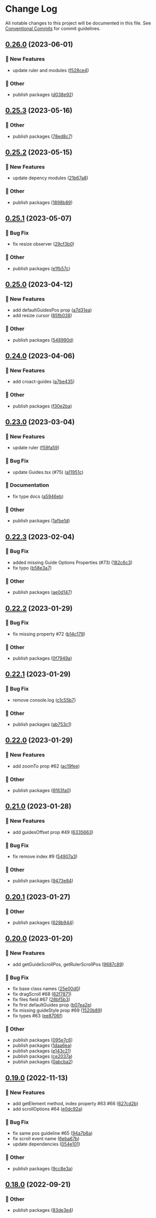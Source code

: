 # Change Log

All notable changes to this project will be documented in this file.
See [Conventional Commits](https://conventionalcommits.org) for commit guidelines.

## [0.26.0](https://github.com/daybrush/guides/blob/master/packages/react-guides/compare/@scena/react-guides@0.25.3...@scena/react-guides@0.26.0) (2023-06-01)


### :rocket: New Features

* update ruler and modules ([f528ce4](https://github.com/daybrush/guides/blob/master/packages/react-guides/commit/f528ce4c7ef6dd554112a7b86a0f7449d7cd230f))


### :mega: Other

* publish packages ([d038e92](https://github.com/daybrush/guides/blob/master/packages/react-guides/commit/d038e92046e55f0f65f4ddde24f12ed117fd64e2))



## [0.25.3](https://github.com/daybrush/guides/blob/master/packages/react-guides/compare/@scena/react-guides@0.25.2...@scena/react-guides@0.25.3) (2023-05-16)


### :mega: Other

* publish packages ([78ed8c7](https://github.com/daybrush/guides/blob/master/packages/react-guides/commit/78ed8c708759927cabeb53b8c607fc6f54324371))



## [0.25.2](https://github.com/daybrush/guides/blob/master/packages/react-guides/compare/@scena/react-guides@0.25.1...@scena/react-guides@0.25.2) (2023-05-15)


### :rocket: New Features

* update depency modules ([21b67a8](https://github.com/daybrush/guides/blob/master/packages/react-guides/commit/21b67a80dfd61183e175d9ac6c64502c092aba74))


### :mega: Other

* publish packages ([1898b89](https://github.com/daybrush/guides/blob/master/packages/react-guides/commit/1898b895d5c812a5fd77d99a5928f7e420152772))



## [0.25.1](https://github.com/daybrush/guides/blob/master/packages/react-guides/compare/@scena/react-guides@0.25.0...@scena/react-guides@0.25.1) (2023-05-07)


### :bug: Bug Fix

* fix resize observer ([29cf3b0](https://github.com/daybrush/guides/blob/master/packages/react-guides/commit/29cf3b076abf7095fd22c65f6a2baf9ac70287cb))


### :mega: Other

* publish packages ([e1fb57c](https://github.com/daybrush/guides/blob/master/packages/react-guides/commit/e1fb57c59a4a8e6b3e55ffb68cfea64760270288))



## [0.25.0](https://github.com/daybrush/guides/blob/master/packages/react-guides/compare/@scena/react-guides@0.24.0...@scena/react-guides@0.25.0) (2023-04-12)


### :rocket: New Features

* add defaultGuidesPos prop ([a7d31ea](https://github.com/daybrush/guides/blob/master/packages/react-guides/commit/a7d31eacc9ecc429fc0aa3cf6e909eb02047acba))
* add resize cursor ([85fb038](https://github.com/daybrush/guides/blob/master/packages/react-guides/commit/85fb038c910e9c6c6f7432ad64acf54eaac1d0eb))


### :mega: Other

* publish packages ([548990d](https://github.com/daybrush/guides/blob/master/packages/react-guides/commit/548990d8577ffe565b8605f74edd9eb5a6519deb))



## [0.24.0](https://github.com/daybrush/guides/blob/master/packages/react-guides/compare/@scena/react-guides@0.23.0...@scena/react-guides@0.24.0) (2023-04-06)


### :rocket: New Features

* add croact-guides ([a7be435](https://github.com/daybrush/guides/blob/master/packages/react-guides/commit/a7be435704e24b6d80af80e069a6cc4047d645bc))


### :mega: Other

* publish packages ([f30e2ba](https://github.com/daybrush/guides/blob/master/packages/react-guides/commit/f30e2bad78e1bc02307c8dde8cb1b69ecccdf116))



## [0.23.0](https://github.com/daybrush/guides/blob/master/packages/react-guides/compare/@scena/react-guides@0.22.3...@scena/react-guides@0.23.0) (2023-03-04)


### :rocket: New Features

* update ruler ([f59fa59](https://github.com/daybrush/guides/blob/master/packages/react-guides/commit/f59fa5988f3c4dd96925677ca787e4fb55b150f1))


### :bug: Bug Fix

* update Guides.tsx (#75) ([a11951c](https://github.com/daybrush/guides/blob/master/packages/react-guides/commit/a11951c622818d2d80aa47d45dae9fc4379fc2c2))


### :memo: Documentation

* fix type docs ([a5946eb](https://github.com/daybrush/guides/blob/master/packages/react-guides/commit/a5946eb64d86079fb5f17810f9f511bc78802e1c))


### :mega: Other

* publish packages ([1afbe1d](https://github.com/daybrush/guides/blob/master/packages/react-guides/commit/1afbe1d193cf2457dc9f3296b73d38b5859c0ee0))



## [0.22.3](https://github.com/daybrush/guides/blob/master/packages/react-guides/compare/@scena/react-guides@0.22.2...@scena/react-guides@0.22.3) (2023-02-04)


### :bug: Bug Fix

* added missing Guide Options Properties (#73) ([182c6c3](https://github.com/daybrush/guides/blob/master/packages/react-guides/commit/182c6c39f5bf1bba19486b84f7db1f1327fc989d))
* fix typo ([b58e3a7](https://github.com/daybrush/guides/blob/master/packages/react-guides/commit/b58e3a7c7adab44e7a9228f1dfe783996182c1e6))


### :mega: Other

* publish packages ([ae0d147](https://github.com/daybrush/guides/blob/master/packages/react-guides/commit/ae0d14738d83b4f5352463b69f89efe7cc111baf))



## [0.22.2](https://github.com/daybrush/guides/blob/master/packages/react-guides/compare/@scena/react-guides@0.22.1...@scena/react-guides@0.22.2) (2023-01-29)


### :bug: Bug Fix

* fix missing property #72 ([b14c179](https://github.com/daybrush/guides/blob/master/packages/react-guides/commit/b14c17987e9305fb9cc8d5d59318179f00d33693))


### :mega: Other

* publish packages ([0f7949a](https://github.com/daybrush/guides/blob/master/packages/react-guides/commit/0f7949a9954e2093d6a599dc545f988ed624d41f))



## [0.22.1](https://github.com/daybrush/guides/blob/master/packages/react-guides/compare/@scena/react-guides@0.22.0...@scena/react-guides@0.22.1) (2023-01-29)


### :bug: Bug Fix

* remove console.log ([c1c55b7](https://github.com/daybrush/guides/blob/master/packages/react-guides/commit/c1c55b7965edb34a1ad83f9b03886ba5a52a4c92))


### :mega: Other

* publish packages ([ab753c1](https://github.com/daybrush/guides/blob/master/packages/react-guides/commit/ab753c1c820463c1c0b7805d428c803c5eacc1e3))



## [0.22.0](https://github.com/daybrush/guides/blob/master/packages/react-guides/compare/@scena/react-guides@0.21.0...@scena/react-guides@0.22.0) (2023-01-29)


### :rocket: New Features

* add zoomTo prop #62 ([ac19fee](https://github.com/daybrush/guides/blob/master/packages/react-guides/commit/ac19fee790aee7a984beec551e1873dba8ef4d9f))


### :mega: Other

* publish packages ([6f83fa0](https://github.com/daybrush/guides/blob/master/packages/react-guides/commit/6f83fa0c75f494aa79fff98f4a57f86ab295b67d))



## [0.21.0](https://github.com/daybrush/guides/blob/master/packages/react-guides/compare/@scena/react-guides@0.20.1...@scena/react-guides@0.21.0) (2023-01-28)


### :rocket: New Features

* add guidesOffset prop #49 ([6335663](https://github.com/daybrush/guides/blob/master/packages/react-guides/commit/6335663a713bf0d9e312757e9e082f62d79cd9e7))


### :bug: Bug Fix

* fix remove index #9 ([54907a3](https://github.com/daybrush/guides/blob/master/packages/react-guides/commit/54907a38e036973c2dbe07266bfc3bdf633676c6))


### :mega: Other

* publish packages ([9473e84](https://github.com/daybrush/guides/blob/master/packages/react-guides/commit/9473e8464fbd4c374ac6251ff995586afd163719))



## [0.20.1](https://github.com/daybrush/guides/blob/master/packages/react-guides/compare/@scena/react-guides@0.20.0...@scena/react-guides@0.20.1) (2023-01-27)


### :mega: Other

* publish packages ([628b944](https://github.com/daybrush/guides/blob/master/packages/react-guides/commit/628b9444bb9e6f5546c7a5edd55a090126f52dd5))



## [0.20.0](https://github.com/daybrush/guides/blob/master/packages/react-guides/compare/@scena/react-guides@0.19.0...@scena/react-guides@0.20.0) (2023-01-20)


### :rocket: New Features

* add getGuideScrollPos, getRulerScrollPos ([9687c89](https://github.com/daybrush/guides/blob/master/packages/react-guides/commit/9687c89598ab9136c6d26cb06ebba2ca45dc26ae))


### :bug: Bug Fix

* fix base class names ([25e00d0](https://github.com/daybrush/guides/blob/master/packages/react-guides/commit/25e00d08a9e1410134ba6b352ae722af57f5ff38))
* fix dragScroll #68 ([62f7871](https://github.com/daybrush/guides/blob/master/packages/react-guides/commit/62f787157fff4a3ea95c2a840fcb94a6f03ad6bb))
* fix files field #67 ([28bf5b3](https://github.com/daybrush/guides/blob/master/packages/react-guides/commit/28bf5b3bd97cebd94eaf2195f0e99750f14e7ecb))
* fix first defaultGuides prop ([b07ea2e](https://github.com/daybrush/guides/blob/master/packages/react-guides/commit/b07ea2ee9a2f5485a2468323a1e23cfda788163b))
* fix missing guideStyle prop #69 ([1520b89](https://github.com/daybrush/guides/blob/master/packages/react-guides/commit/1520b896c29a2f11d96d55d2dbf51c0c06d9a113))
* fix types #63 ([ee8706f](https://github.com/daybrush/guides/blob/master/packages/react-guides/commit/ee8706f2598045e7693bcb4119a2754c1cb81701))


### :mega: Other

* publish packages ([095e7c6](https://github.com/daybrush/guides/blob/master/packages/react-guides/commit/095e7c670d3bd0bdc168e2f3c11b5dbb8074b26b))
* publish packages ([1daa6ea](https://github.com/daybrush/guides/blob/master/packages/react-guides/commit/1daa6ea441f6c96b8f354953605cd6ac89117878))
* publish packages ([e143c21](https://github.com/daybrush/guides/blob/master/packages/react-guides/commit/e143c2175309bf480ef17731321f6728b8d6bcc2))
* publish packages ([ce2037a](https://github.com/daybrush/guides/blob/master/packages/react-guides/commit/ce2037a18f5f6bbcd750e1fd72cbfc60e3f2c217))
* publish packages ([0abcba2](https://github.com/daybrush/guides/blob/master/packages/react-guides/commit/0abcba24e8b83ea51cf369124e8c2d85fee1ef7e))



## [0.19.0](https://github.com/daybrush/guides/blob/master/packages/react-guides/compare/@scena/react-guides@0.18.0...@scena/react-guides@0.19.0) (2022-11-13)


### :rocket: New Features

* add getElement method, index property #63 #66 ([627cd2b](https://github.com/daybrush/guides/blob/master/packages/react-guides/commit/627cd2bdeb15aeeb41171e5318edc6c4a20ffc7a))
* add scrollOptions #64 ([e0dc92a](https://github.com/daybrush/guides/blob/master/packages/react-guides/commit/e0dc92a9ed417dff071b43a68b065907f8f1b8ad))


### :bug: Bug Fix

* fix same pos guideline #65 ([94a7b6a](https://github.com/daybrush/guides/blob/master/packages/react-guides/commit/94a7b6af76128782fe3e1fa6d5ae3d5ff70b8276))
* fix scroll event name ([6eba67b](https://github.com/daybrush/guides/blob/master/packages/react-guides/commit/6eba67b33c0de50e1c68ff75882889227db663bc))
* update dependencies ([054e101](https://github.com/daybrush/guides/blob/master/packages/react-guides/commit/054e101d1b177bdfefab74bf440a4cb3cf8137be))


### :mega: Other

* publish packages ([9cc8e3a](https://github.com/daybrush/guides/blob/master/packages/react-guides/commit/9cc8e3ae5f83aa1513c1560166c6babbbe31dfd7))



## [0.18.0](https://github.com/daybrush/guides/blob/master/packages/react-guides/compare/@scena/react-guides@0.17.1...@scena/react-guides@0.18.0) (2022-09-21)


### :mega: Other

* publish packages ([83de3e4](https://github.com/daybrush/guides/blob/master/packages/react-guides/commit/83de3e4ae4bad11905939a44dfa2776fe7d6987d))
